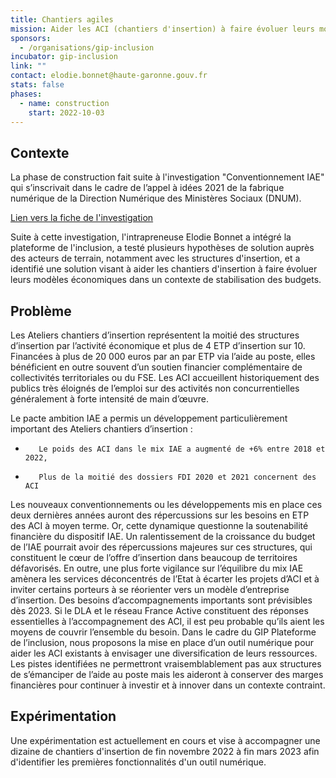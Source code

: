 ```yaml
---
title: Chantiers agiles
mission: Aider les ACI (chantiers d'insertion) à faire évoluer leurs modèles économiques
sponsors: 
  - /organisations/gip-inclusion
incubator: gip-inclusion
link: ""
contact: elodie.bonnet@haute-garonne.gouv.fr
stats: false
phases:
  - name: construction
    start: 2022-10-03
---
```

## Contexte
La phase de construction fait suite à l'investigation "Conventionnement IAE" qui s’inscrivait dans le cadre de l’appel à idées 2021 de la fabrique numérique de la Direction Numérique des Ministères Sociaux (DNUM). 

[Lien vers la fiche de l'investigation](https://beta.gouv.fr/startups/conventionnement.iae.html)

Suite à cette investigation, l'intrapreneuse Elodie Bonnet a intégré la plateforme de l'inclusion, a testé plusieurs hypothèses de solution auprès des acteurs de terrain, notamment avec les structures d'insertion, et a identifié une solution visant à aider les chantiers d'insertion à faire évoluer leurs modèles économiques dans un contexte de stabilisation des budgets.

## Problème
Les Ateliers chantiers d’insertion représentent la moitié des structures d’insertion par l’activité économique et plus de 4 ETP d’insertion sur 10. Financées à plus de 20 000 euros par an par ETP via l’aide au poste, elles bénéficient en outre souvent d’un soutien financier complémentaire de collectivités territoriales ou du FSE. Les ACI accueillent historiquement des publics très éloignés de l’emploi sur des activités non concurrentielles généralement à forte intensité de main d’œuvre.

Le pacte ambition IAE a permis un développement particulièrement important des Ateliers chantiers d’insertion :
-        Le poids des ACI dans le mix IAE a augmenté de +6% entre 2018 et 2022,
-        Plus de la moitié des dossiers FDI 2020 et 2021 concernent des ACI

Les nouveaux conventionnements ou les développements mis en place ces deux dernières années auront des répercussions sur les besoins en ETP des ACI à moyen terme. Or, cette dynamique questionne la soutenabilité financière du dispositif IAE.
Un ralentissement de la croissance du budget de l’IAE pourrait avoir des répercussions majeures sur ces structures, qui constituent le cœur de l’offre d’insertion dans beaucoup de territoires défavorisés. En outre, une plus forte vigilance sur l’équilibre du mix IAE amènera les services déconcentrés de l’Etat à écarter les projets d’ACI et à inviter certains porteurs à se réorienter vers un modèle d’entreprise d’insertion.  Des besoins d’accompagnements importants sont prévisibles dès 2023. 
Si le DLA et le réseau France Active constituent des réponses essentielles à l’accompagnement des ACI, il est peu probable qu’ils aient les moyens de couvrir l’ensemble du besoin. Dans le cadre du GIP Plateforme de l’inclusion, nous proposons la mise en place d’un outil numérique pour aider les ACI existants à envisager une diversification de leurs ressources. Les pistes identifiées ne permettront vraisemblablement pas aux structures de s’émanciper de l’aide au poste mais les aideront à conserver des marges financières pour continuer à investir et à innover dans un contexte contraint.

## Expérimentation

Une expérimentation est actuellement en cours et vise à accompagner une dizaine de chantiers d'insertion de fin novembre 2022 à fin mars 2023 afin d'identifier les premières fonctionnalités d'un outil numérique.
